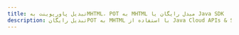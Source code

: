 ---title: تبدیل پاورپوینت بهMHTML، POT به MHTML مبدل رایگان یا Java SDKdescription: تبدیل رایگانPOT به MHTML با استفاده از Java Cloud APIs & SDK. همچنین اسناد Microsoft PowerPoint را در Cloud ایجاد، ویرایش و رندر کنید.---